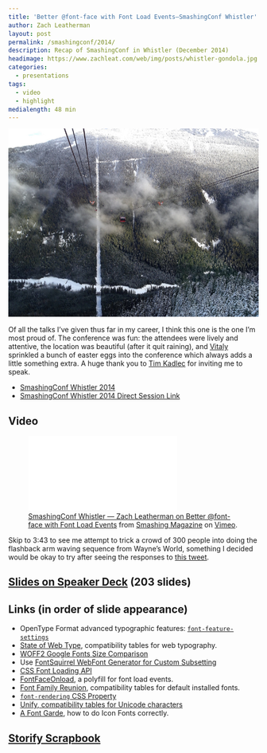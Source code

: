 ```yaml
---
title: 'Better @font-face with Font Load Events—SmashingConf Whistler'
author: Zach Leatherman
layout: post
permalink: /smashingconf/2014/
description: Recap of SmashingConf in Whistler (December 2014)
headimage: https://www.zachleat.com/web/img/posts/whistler-gondola.jpg
categories:
  - presentations
tags:
  - video
  - highlight
medialength: 48 min
---
```


<img src="/web/img/posts/whistler-gondola.jpg" alt="Whistler Gondola View">

Of all the talks I’ve given thus far in my career, I think this one is the one I’m most proud of. The conference was fun: the attendees were lively and attentive, the location was beautiful (after it quit raining), and [Vitaly](https://twitter.com/smashingmag) sprinkled a bunch of easter eggs into the conference which always adds a little something extra. A huge thank you to [Tim Kadlec](https://twitter.com/tkadlec) for inviting me to speak.

* [SmashingConf Whistler 2014](http://smashingconf.com/whistler-2014/)
* [SmashingConf Whistler 2014 Direct Session Link](http://smashingconf.com/whistler-2014/speakers/zach-leatherman)

## Video

<figure>
	<div class="fluid-width-video-wrapper"><iframe src="//player.vimeo.com/video/118908533?title=0&byline=0&portrait=0" frameborder="0" webkitallowfullscreen mozallowfullscreen allowfullscreen></iframe></div>
	<figcaption><a href="https://vimeo.com/118908533">SmashingConf Whistler &mdash; Zach Leatherman on Better @font-face with Font Load Events</a> from <a href="https://vimeo.com/smashingmagazine">Smashing Magazine</a> on <a href="https://vimeo.com">Vimeo</a>.</figcaption>
</figure>

Skip to 3:43 to see me attempt to trick a crowd of 300 people into doing the flashback arm waving sequence from Wayne’s World, something I decided would be okay to try after seeing the responses to [this tweet](https://twitter.com/zachleat/status/542473405803790336).

## [Slides on Speaker Deck](https://speakerdeck.com/zachleat/remodeling-at-font-face) (203 slides)

## Links (in order of slide appearance)

* OpenType Format advanced typographic features: [`font-feature-settings`](https://developer.mozilla.org/en-US/docs/Web/CSS/font-feature-settings)
* [State of Web Type](http://stateofwebtype.com/), compatibility tables for web typography.
* [WOFF2 Google Fonts Size Comparison](https://groups.google.com/a/chromium.org/forum/#!topic/chromium-dev/j27Ou4RtvQI/discussion)
* Use [FontSquirrel WebFont Generator for Custom Subsetting](http://www.fontsquirrel.com/tools/webfont-generator)
* [CSS Font Loading API](http://www.w3.org/TR/css-font-loading/)
* [FontFaceOnload](https://github.com/zachleat/fontfaceonload), a polyfill for font load events.
* [Font Family Reunion](http://fontfamily.io/), compatibility tables for default installed fonts.
* [`font-rendering` CSS Property](https://github.com/KenjiBaheux/css-font-rendering)
* [Unify, compatibility tables for Unicode characters](http://unicode.johnholtripley.co.uk/)
* [A Font Garde](https://github.com/filamentgroup/a-font-garde), how to do Icon Fonts correctly.

## [Storify Scrapbook](https://storify.com/zachleat/smashingconf-whistler-2014)
